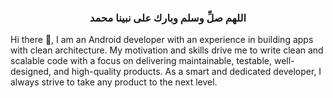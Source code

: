 <h3 align="center">اللهم صلِّ وسلم وبارك على نبينا محمد</h3>

Hi there 👋, I am an Android developer with an experience in building apps with clean architecture. My motivation and skills drive me to write clean and scalable code with a focus on delivering maintainable, testable, well-designed, and high-quality products. As a smart and dedicated developer, I always strive to take any product to the next level. 
